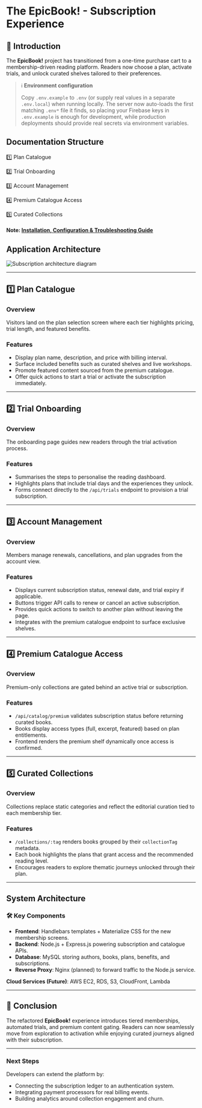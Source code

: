 # The EpicBook! - Subscription Experience

## 📌 Introduction

The **EpicBook!** project has transitioned from a one-time purchase cart to a membership-driven reading platform. Readers now choose a plan, activate trials, and unlock curated shelves tailored to their preferences.

> ℹ️ **Environment configuration**
>
> Copy `.env.example` to `.env` (or supply real values in a separate `.env.local`) when running locally. The server now auto-loads the first matching `.env*` file it finds, so placing your Firebase keys in `.env.example` is enough for development, while production deployments should provide real secrets via environment variables.

## Documentation Structure

1️⃣ Plan Catalogue

2️⃣ Trial Onboarding

3️⃣ Account Management

4️⃣ Premium Catalogue Access

5️⃣ Curated Collections

#### Note: [Installation, Configuration & Troubleshooting Guide](https://github.com/pravinmishraaws/theepicbook/blob/main/Installation%20%26%20Configuration%20Guide.md)

## Application Architecture

![Subscription architecture diagram](https://github.com/user-attachments/assets/50df00cb-ee85-4e9d-beb6-f63a862fbb2a)

---

## **1️⃣ Plan Catalogue**

### **Overview**

Visitors land on the plan selection screen where each tier highlights pricing, trial length, and featured benefits.

### **Features**

- Display plan name, description, and price with billing interval.
- Surface included benefits such as curated shelves and live workshops.
- Promote featured content sourced from the premium catalogue.
- Offer quick actions to start a trial or activate the subscription immediately.

---

## **2️⃣ Trial Onboarding**

### **Overview**

The onboarding page guides new readers through the trial activation process.

### **Features**

- Summarises the steps to personalise the reading dashboard.
- Highlights plans that include trial days and the experiences they unlock.
- Forms connect directly to the `/api/trials` endpoint to provision a trial subscription.

---

## **3️⃣ Account Management**

### **Overview**

Members manage renewals, cancellations, and plan upgrades from the account view.

### **Features**

- Displays current subscription status, renewal date, and trial expiry if applicable.
- Buttons trigger API calls to renew or cancel an active subscription.
- Provides quick actions to switch to another plan without leaving the page.
- Integrates with the premium catalogue endpoint to surface exclusive shelves.

---

## **4️⃣ Premium Catalogue Access**

### **Overview**

Premium-only collections are gated behind an active trial or subscription.

### **Features**

- `/api/catalog/premium` validates subscription status before returning curated books.
- Books display access types (full, excerpt, featured) based on plan entitlements.
- Frontend renders the premium shelf dynamically once access is confirmed.

---

## **5️⃣ Curated Collections**

### **Overview**

Collections replace static categories and reflect the editorial curation tied to each membership tier.

### **Features**

- `/collections/:tag` renders books grouped by their `collectionTag` metadata.
- Each book highlights the plans that grant access and the recommended reading level.
- Encourages readers to explore thematic journeys unlocked through their plan.

---

## System Architecture

### 🛠️ Key Components

- **Frontend**: Handlebars templates + Materialize CSS for the new membership screens.
- **Backend**: Node.js + Express.js powering subscription and catalogue APIs.
- **Database**: MySQL storing authors, books, plans, benefits, and subscriptions.
- **Reverse Proxy**: Nginx (planned) to forward traffic to the Node.js service.

**Cloud Services (Future)**: AWS EC2, RDS, S3, CloudFront, Lambda

---

## 🎯 **Conclusion**

The refactored **EpicBook!** experience introduces tiered memberships, automated trials, and premium content gating. Readers can now seamlessly move from exploration to activation while enjoying curated journeys aligned with their subscription.

---

### **Next Steps**

Developers can extend the platform by:

- Connecting the subscription ledger to an authentication system.
- Integrating payment processors for real billing events.
- Building analytics around collection engagement and churn.

